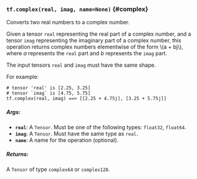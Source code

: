 ### `tf.complex(real, imag, name=None)` {#complex}

Converts two real numbers to a complex number.

Given a tensor `real` representing the real part of a complex number, and a
tensor `imag` representing the imaginary part of a complex number, this
operation returns complex numbers elementwise of the form \\(a + bj\\), where
*a* represents the `real` part and *b* represents the `imag` part.

The input tensors `real` and `imag` must have the same shape.

For example:

```
# tensor 'real' is [2.25, 3.25]
# tensor `imag` is [4.75, 5.75]
tf.complex(real, imag) ==> [[2.25 + 4.75j], [3.25 + 5.75j]]
```

##### Args:


*  <b>`real`</b>: A `Tensor`. Must be one of the following types: `float32`, `float64`.
*  <b>`imag`</b>: A `Tensor`. Must have the same type as `real`.
*  <b>`name`</b>: A name for the operation (optional).

##### Returns:

  A `Tensor` of type `complex64` or `complex128`.

